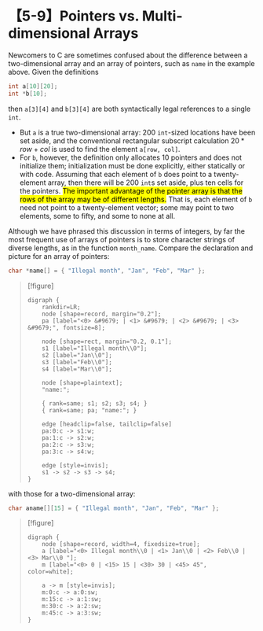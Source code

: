 # 【5-9】Pointers vs. Multi-dimensional Arrays

Newcomers to C are sometimes confused about the difference between a two-dimensional array and an array of pointers, such as `name` in the example above. Given the definitions

```c
int a[10][20];
int *b[10];
```

then `a[3][4]` and `b[3][4]` are both syntactically legal references to a single `int`.

- But `a` is a true two-dimensional array: 200 `int`-sized locations have been set aside, and the conventional rectangular subscript calculation $20 * row + col$ is used to find the element `a[row, col]`.
- For `b`, however, the definition only allocates 10 pointers and does not initialize them; initialization must be done explicitly, either statically or with code. Assuming that each element of `b` does point to a twenty-element array, then there will be 200 `int`s set aside, plus ten cells for the pointers. <mark>The important advantage of the pointer array is that the rows of the array may be of different lengths.</mark> That is, each element of `b` need not point to a twenty-element vector; some may point to two elements, some to fifty, and some to none at all.

Although we have phrased this discussion in terms of integers, by far the most frequent use of arrays of pointers is to store character strings of diverse lengths, as in the function `month_name`. Compare the declaration and picture for an array of pointers:

```c
char *name[] = { "Illegal month", "Jan", "Feb", "Mar" };
```

> [!figure]
>
> ```graphviz
> digraph {
>     rankdir=LR;
>     node [shape=record, margin="0.2"];
>     pa [label="<0> &#9679; | <1> &#9679; | <2> &#9679; | <3> &#9679;", fontsize=8];
> 
>     node [shape=rect, margin="0.2, 0.1"];
>     s1 [label="Illegal month\\0"];
>     s2 [label="Jan\\0"];
>     s3 [label="Feb\\0"];
>     s4 [label="Mar\\0"];
> 
>     node [shape=plaintext];
>     "name:";
> 
>     { rank=same; s1; s2; s3; s4; }
>     { rank=same; pa; "name:"; }
> 
>     edge [headclip=false, tailclip=false]
>     pa:0:c -> s1:w;
>     pa:1:c -> s2:w;
>     pa:2:c -> s3:w;
>     pa:3:c -> s4:w;
> 
>     edge [style=invis];
>     s1 -> s2 -> s3 -> s4;
> }
> ```

with those for a two-dimensional array:

```c
char aname[][15] = { "Illegal month", "Jan", "Feb", "Mar" };
```

> [!figure]
>
> ```graphviz
> digraph {
>     node [shape=record, width=4, fixedsize=true];
>     a [label="<0> Illegal month\\0 | <1> Jan\\0 | <2> Feb\\0 | <3> Mar\\0 "];
>     m [label="<0> 0 | <15> 15 | <30> 30 | <45> 45", color=white];
> 
>     a -> m [style=invis];
>     m:0:c -> a:0:sw;
>     m:15:c -> a:1:sw;
>     m:30:c -> a:2:sw;
>     m:45:c -> a:3:sw;
> }
> ```
